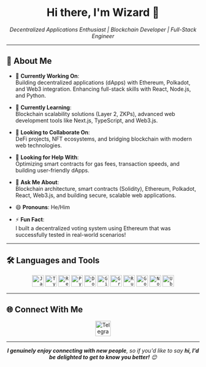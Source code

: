 <!--
**BJ-dev0706** is a ✨ _special_ ✨ repository because its `README.md` (this file) appears on your GitHub profile.

Here are some ideas to get you started:

-->
 <!-- ![Header](https://your-image-link.com/banner.png) Replace with your custom banner -->

<div align="center">
  <h1>Hi there, I'm Wizard 👋</h1>
  <em>Decentralized Applications Enthusiast | Blockchain Developer | Full-Stack Engineer</em>
</div>

---

## 📖 About Me
- 🔭 **Currently Working On**:  
  Building decentralized applications (dApps) with Ethereum, Polkadot, and Web3 integration. Enhancing full-stack skills with React, Node.js, and Python.

- 🌱 **Currently Learning**:  
  Blockchain scalability solutions (Layer 2, ZKPs), advanced web development tools like Next.js, TypeScript, and Web3.js.

- 👯 **Looking to Collaborate On**:  
  DeFi projects, NFT ecosystems, and bridging blockchain with modern web technologies.

- 🤔 **Looking for Help With**:  
  Optimizing smart contracts for gas fees, transaction speeds, and building user-friendly dApps.

- 💬 **Ask Me About**:  
  Blockchain architecture, smart contracts (Solidity), Ethereum, Polkadot, React, Web3.js, and building secure, scalable web applications.

- 😄 **Pronouns**: He/Him  
- ⚡ **Fun Fact**:  
  I built a decentralized voting system using Ethereum that was successfully tested in real-world scenarios!

---

## 🛠️ Languages and Tools
<div align="center">
  <code><img src="https://cdn.jsdelivr.net/gh/devicons/devicon/icons/javascript/javascript-original.svg" height="30" alt="JavaScript" /></code>
  <code><img src="https://cdn.jsdelivr.net/gh/devicons/devicon/icons/typescript/typescript-original.svg" height="30" alt="TypeScript" /></code>
  <code><img src="https://cdn.jsdelivr.net/gh/devicons/devicon/icons/react/react-original.svg" height="30" alt="React" /></code>
  <code><img src="https://cdn.jsdelivr.net/gh/devicons/devicon/icons/python/python-original.svg" height="30" alt="Python" /></code>
  <code><img src="https://cdn.jsdelivr.net/gh/devicons/devicon/icons/docker/docker-original.svg" height="30" alt="Docker" /></code>
  <code><img src="https://cdn.jsdelivr.net/gh/devicons/devicon/icons/git/git-original.svg" height="30" alt="Git" /></code>
  <code><img src="https://cdn.jsdelivr.net/gh/devicons/devicon/icons/graphql/graphql-plain.svg" height="30" alt="GraphQL" /></code>
  <code><img src="https://skillicons.dev/icons?i=rust" height="30" alt="Rust" /></code>
  <code><img src="https://skillicons.dev/icons?i=golang" height="30" alt="Go" /></code>
  <code><img src="https://cdn.jsdelivr.net/gh/devicons/devicon/icons/nodejs/nodejs-original.svg" height="30" alt="Node.js" /></code>
  <code><img src="https://cdn.simpleicons.org/ubuntu/E95420" height="30" alt="Ubuntu" /></code>
</div>

---

## 🌐 Connect With Me
<div align="center">
  <a href="https://t.me/digitalwizard0" target="_blank">
    <img src="https://cdn.pixabay.com/photo/2021/12/27/10/50/telegram-icon-6896828_1280.png" width="40" alt="Telegram" />
  </a>
</div>

---

<div align="center">
  <em><b>I genuinely enjoy connecting with new people</b>, so if you'd like to say <b>hi, I'd be delighted to get to know you better!</b> 😊</em>
</div>
